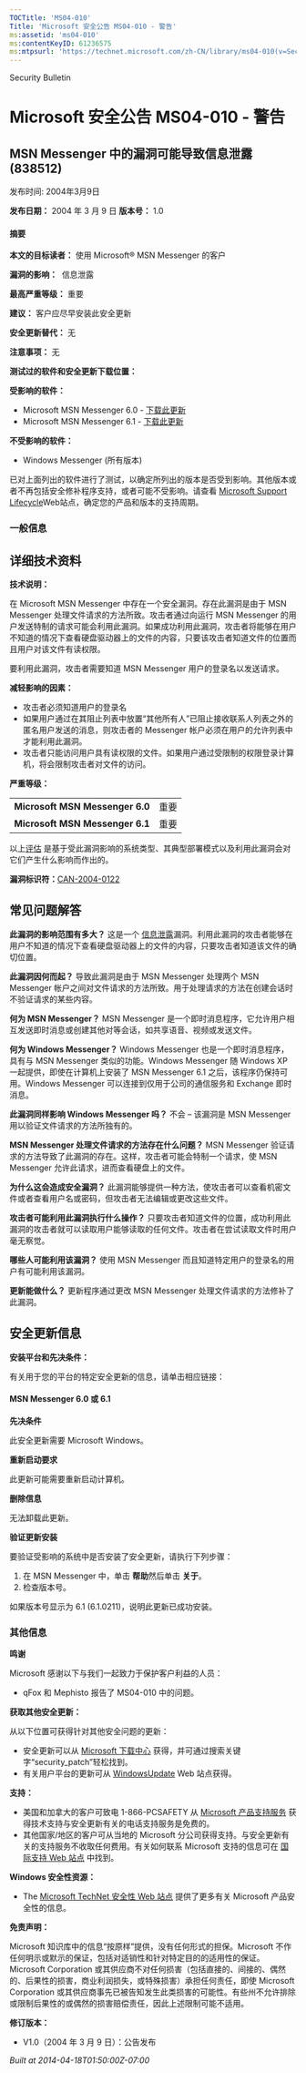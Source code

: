 ```yaml
---
TOCTitle: 'MS04-010'
Title: 'Microsoft 安全公告 MS04-010 - 警告'
ms:assetid: 'ms04-010'
ms:contentKeyID: 61236575
ms:mtpsurl: 'https://technet.microsoft.com/zh-CN/library/ms04-010(v=Security.10)'
---
```


Security Bulletin

Microsoft 安全公告 MS04-010 - 警告
==================================

MSN Messenger 中的漏洞可能导致信息泄露 (838512)
-----------------------------------------------

发布时间: 2004年3月9日

**发布日期：** 2004 年 3 月 9 日
**版本号：** 1.0

#### 摘要

**本文的目标读者：**
使用 Microsoft® MSN Messenger 的客户

**漏洞的影响：** 
信息泄露

**最高严重等级：**
重要

**建议：**
客户应尽早安装此安全更新

**安全更新替代：**
无

**注意事项：**
无

**测试过的软件和安全更新下载位置：**

**受影响的软件：**

-   Microsoft MSN Messenger 6.0 - [下载此更新](http://messenger.msn.com/)
-   Microsoft MSN Messenger 6.1 - [下载此更新](http://messenger.msn.com/)

**不受影响的软件：**

-   Windows Messenger (所有版本)

已对上面列出的软件进行了测试，以确定所列出的版本是否受到影响。其他版本或者不再包括安全修补程序支持，或者可能不受影响。请查看 [Microsoft Support Lifecycle](http://go.microsoft.com/fwlink/?linkid=21742)Web站点，确定您的产品和版本的支持周期。

### 一般信息

详细技术资料
------------

<span></span>
**技术说明：**

在 Microsoft MSN Messenger 中存在一个安全漏洞。存在此漏洞是由于 MSN Messenger 处理文件请求的方法所致。攻击者通过向运行 MSN Messenger 的用户发送特制的请求可能会利用此漏洞。如果成功利用此漏洞，攻击者将能够在用户不知道的情况下查看硬盘驱动器上的文件的内容，只要该攻击者知道文件的位置而且用户对该文件有读权限。

要利用此漏洞，攻击者需要知道 MSN Messenger 用户的登录名以发送请求。

**减轻影响的因素：**

-   攻击者必须知道用户的登录名
-   如果用户通过在其阻止列表中放置“其他所有人”已阻止接收联系人列表之外的匿名用户发送的消息，则攻击者的 Messenger 帐户必须在用户的允许列表中才能利用此漏洞。
-   攻击者只能访问用户具有读权限的文件。如果用户通过受限制的权限登录计算机，将会限制攻击者对文件的访问。

**严重等级：**

|                                 |      |
|---------------------------------|------|
| **Microsoft MSN Messenger 6.0** | 重要 |
| **Microsoft MSN Messenger 6.1** | 重要 |

以上[评估](http://go.microsoft.com/fwlink/?linkid=21140) 是基于受此漏洞影响的系统类型、其典型部署模式以及利用此漏洞会对它们产生什么影响而作出的。

**漏洞标识符：**[CAN-2004-0122](http://www.cve.mitre.org/cgi-bin/cvename.cgi?name=can-2004-0122)

常见问题解答
------------

<span></span>
**此漏洞的影响范围有多大？**
这是一个 [信息泄露](http://go.microsoft.com/fwlink/?linkid=21142)漏洞。利用此漏洞的攻击者能够在用户不知道的情况下查看硬盘驱动器上的文件的内容，只要攻击者知道该文件的确切位置。

**此漏洞因何而起？**
导致此漏洞是由于 MSN Messenger 处理两个 MSN Messenger 帐户之间对文件请求的方法所致。用于处理请求的方法在创建会话时不验证请求的某些内容。

**何为 MSN Messenger？**
MSN Messenger 是一个即时消息程序，它允许用户相互发送即时消息或创建其他对等会话，如共享语音、视频或发送文件。

**何为 Windows Messenger？**
Windows Messenger 也是一个即时消息程序，具有与 MSN Messenger 类似的功能。Windows Messenger 随 Windows XP 一起提供，即使在计算机上安装了 MSN Messenger 6.1 之后，该程序仍保持可用。Windows Messenger 可以连接到仅用于公司的通信服务和 Exchange 即时消息。

**此漏洞同样影响 Windows Messenger 吗？**
不会 – 该漏洞是 MSN Messenger 用以验证文件请求的方法所独有的。

**MSN Messenger 处理文件请求的方法存在什么问题？**
MSN Messenger 验证请求的方法导致了此漏洞的存在。这样，攻击者可能会特制一个请求，使 MSN Messenger 允许此请求，进而查看硬盘上的文件。

**为什么这会造成安全漏洞？**
此漏洞能够提供一种方法，使攻击者可以查看机密文件或者查看用户名或密码，但攻击者无法编辑或更改这些文件。

**攻击者可能利用此漏洞执行什么操作？**
只要攻击者知道文件的位置，成功利用此漏洞的攻击者就可以读取用户能够读取的任何文件。攻击者在尝试读取文件时用户毫无察觉。

**哪些人可能利用该漏洞？**
使用 MSN Messenger 而且知道特定用户的登录名的用户有可能利用该漏洞。

**更新能做什么？**
更新程序通过更改 MSN Messenger 处理文件请求的方法修补了此漏洞。

安全更新信息
------------

<span></span>
**安装平台和先决条件：**

有关用于您的平台的特定安全更新的信息，请单击相应链接：

#### MSN Messenger 6.0 或 6.1

**先决条件**

此安全更新需要 Microsoft Windows。

**重新启动要求**

此更新可能需要重新启动计算机。

**删除信息**

无法卸载此更新。

**验证更新安装**

要验证受影响的系统中是否安装了安全更新，请执行下列步骤：

1.  在 MSN Messenger 中，单击 **帮助**然后单击 **关于**。
2.  检查版本号。

如果版本号显示为 6.1 (6.1.0211)，说明此更新已成功安装。

### 其他信息

**鸣谢**

Microsoft 感谢以下与我们一起致力于保护客户利益的人员：

-   qFox 和 Mephisto 报告了 MS04-010 中的问题。

**获取其他安全更新：**

从以下位置可获得针对其他安全问题的更新：

-   安全更新可以从 [Microsoft 下载中心](http://www.microsoft.com/downloads/search.aspx?langid=24&displaylang=zh-cn) 获得，并可通过搜索关键字“security\_patch”轻松找到。
-   有关用户平台的更新可从 [WindowsUpdate](http://go.microsoft.com/fwlink/?linkid=21130) Web 站点获得。

**支持：**

-   美国和加拿大的客户可致电 1-866-PCSAFETY 从 [Microsoft 产品支持服务](http://go.microsoft.com/fwlink/?linkid=21131) 获得技术支持与安全更新有关的电话支持服务是免费的。
-   其他国家/地区的客户可从当地的 Microsoft 分公司获得支持。与安全更新有关的支持服务不收取任何费用。有关如何联系 Microsoft 支持的信息可在 [国际支持 Web 站点](http://go.microsoft.com/fwlink/?linkid=21155) 中找到。

**Windows 安全性资源：**

-   The [Microsoft TechNet 安全性 Web 站点](http://www.microsoft.com/china/technet/security/) 提供了更多有关 Microsoft 产品安全性的信息。

**免责声明：**

Microsoft 知识库中的信息“按原样”提供，没有任何形式的担保。Microsoft 不作任何明示或默示的保证，包括对适销性和针对特定目的的适用性的保证。Microsoft Corporation 或其供应商不对任何损害（包括直接的、间接的、偶然的、后果性的损害，商业利润损失，或特殊损害）承担任何责任，即使 Microsoft Corporation 或其供应商事先已被告知发生此类损害的可能性。有些州不允许排除或限制后果性的或偶然的损害赔偿责任，因此上述限制可能不适用。

**修订版本：**

-   V1.0（2004 年 3 月 9 日）：公告发布

*Built at 2014-04-18T01:50:00Z-07:00*
